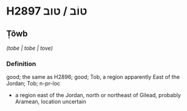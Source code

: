 # H2897 טוֹב / טוב

## Ṭôwb

_(tobe | tobe | tove)_

### Definition

good; the same as H2896; good; Tob, a region apparently East of the Jordan; Tob; n-pr-loc

- a region east of the Jordan, north or northeast of Gilead, probably Aramean, location uncertain
